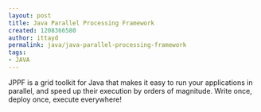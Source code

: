 ```yaml
---
layout: post
title: Java Parallel Processing Framework
created: 1208366580
author: ittayd
permalink: java/java-parallel-processing-framework
tags:
- JAVA
---
```

<p><span class="thmr_call" id="thmr_42"><span class="thmr_call" id="thmr_6">JPPF is a grid toolkit for Java that makes it easy to run your applications in parallel, and speed up their execution by orders of magnitude. Write once, deploy once, execute everywhere!</span></span></p>
